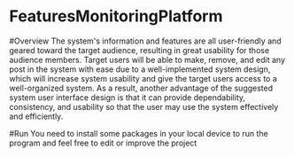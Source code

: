 # FeaturesMonitoringPlatform

#Overview
The system's information and features are all user-friendly and geared toward the target audience, resulting in great usability for those audience members.
Target users will be able to make, remove, and edit any post in the system with ease due to a well-implemented system design,
which will increase system usability and give the target users access to a well-organized system.
As a result, another advantage of the suggested system user interface design is that it can provide dependability,
consistency, and usability so that the user may use the system effectively and efficiently.

#Run
You need to install some packages in your local device to run the program and feel free to edit or improve the project
